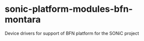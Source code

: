 # sonic-platform-modules-bfn-montara
Device drivers for support of BFN platform for the SONiC project
